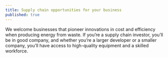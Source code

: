 ```yaml
---
title: Supply chain opportunities for your business
published: true
---
```

We welcome businesses that pioneer innovations in cost and efficiency when producing energy from waste. If you’re a supply chain investor, you’ll be in good company, and whether you’re a larger developer or a smaller company, you’ll have access to high-quality equipment and a skilled workforce.
